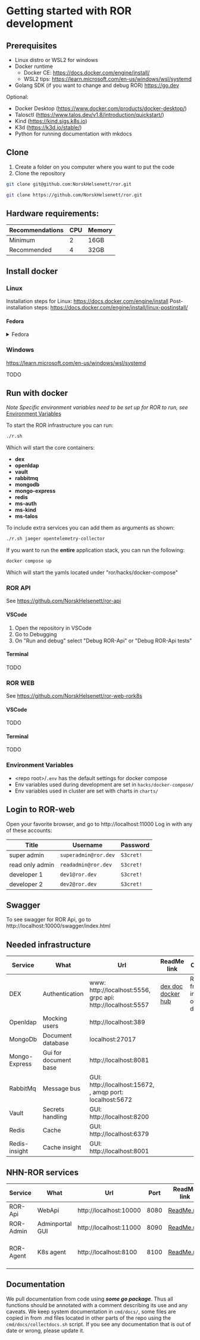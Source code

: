 # Getting started with ROR development

## Prerequisites

-   Linux distro or WSL2 for windows
-   Docker runtime
    - Docker CE: https://docs.docker.com/engine/install/ 
    - WSL2 tips: https://learn.microsoft.com/en-us/windows/wsl/systemd
-   Golang SDK (if you want to change and debug ROR) https://go.dev

Optional:
-   Docker Desktop (https://www.docker.com/products/docker-desktop/)
-   Talosctl (https://www.talos.dev/v1.8/introduction/quickstart/)
-   Kind (https://kind.sigs.k8s.io)
-   K3d (https://k3d.io/stable/)
-   Python for running documentation with mkdocs

## Clone

1.  Create a folder on you computer where you want to put the code
2.  Clone the repository
```bash
git clone git@github.com:NorskHelsenett/ror.git
```

```bash
git clone https://github.com/NorskHelsenett/ror.git
```

## Hardware requirements:

| Recommendations | CPU | Memory |
| --------------  | --  | -----  |
| Minimum         | 2   | 16GB   |
| Recommended     | 4   | 32GB   |

## Install docker

### Linux
Installation steps for Linux:
https://docs.docker.com/engine/install
Post-installation steps:
https://docs.docker.com/engine/install/linux-postinstall/

#### Fedora
<details>
  <summary>Fedora</summary>

### Installations:
    
```
sudo dnf -y install dnf-plugins-core
sudo dnf-3 config-manager --add-repo https://download.docker.com/linux/fedora/docker-ce.repo
```

:warning: if you receive errors like this, you might have an old Docker installation already installed:
```
- package docker-ce-3:27.3.1-1.fc40.x86_64 from docker-ce-stable conflicts with docker provided by moby-engine-24.0.5-4.fc40.x86_64 from fedora
- package moby-engine-24.0.5-4.fc40.x86_64 from fedora conflicts with docker-ce provided by docker-ce-3:27.3.1-1.fc40.x86_64 from docker-ce-stable
```

#### Install the Docker Engine

```
sudo dnf install docker-ce docker-ce-cli containerd.io docker-buildx-plugin docker-compose-plugin
```

#### Start the Docker engine

```
sudo systemctl enable --now docker
```

#### (Optional) Install Docker auto-complete 

https://docs.docker.com/engine/cli/completion/

#### (Optional) Test the docker installation 

```
sudo docker run hello-world
```

#### Manage Dockker as a non-root

Doc reference: https://docs.docker.com/engine/install/linux-postinstall/

#### Create the docker group.
```
sudo groupadd docker
```

#### Add your user to the docker group.

```
sudo usermod -aG docker $USER
```

Log out and log back in so that your group membership is re-evaluated.
:warning: If you're running Linux in a virtual machine, it may be necessary to restart the virtual machine for changes to take effect.

#### Verify

```
docker run hello-world
```
</details>

### Windows

https://learn.microsoft.com/en-us/windows/wsl/systemd

TODO

## Run with docker

*Note Specific environment variables need to be set up for ROR to run, see* [Environment Variables](#Environment-Variables)

To start the ROR infrastructure you can run:

```bash
./r.sh
```
Which will start the core containers:
- **dex**
- **openldap**
- **vault**
- **rabbitmq**
- **mongodb**
- **mongo-express**
- **redis**
- **ms-auth**
- **ms-kind**
- **ms-talos**

To include extra services you can add them as arguments as shown:

```bash
./r.sh jaeger opentelemetry-collector
```
  
If you want to run the **entire** application stack, you can run the following:

```bash
docker compose up
```
Which will start the yamls located under "ror/hacks/docker-compose"

### ROR API
See https://github.com/NorskHelsenett/ror-api

#### VSCode

1. Open the repository in VSCode
2. Go to Debugging
3. On "Run and debug" select "Debug ROR-Api" or "Debug ROR-Api tests"

#### Terminal

TODO


### ROR WEB
See https://github.com/NorskHelsenett/ror-web-rork8s

#### VSCode

TODO

#### Terminal

TODO


### Environment Variables

-   &lt;repo root&gt;/`.env` has the default settings for docker compose
-   Env variables used during development are set in `hacks/docker-compose/`
-   Env variables used in cluster are set with charts in `charts/`

## Login to ROR-web

Open your favorite browser, and go to http://localhost:11000
Log in with any of these accounts:

| Title           | Username             | Password  |
| --------------- | -------------------- | --------- |
| super admin     | `superadmin@ror.dev` | `S3cret!` |
| read only admin | `readadmin@ror.dev`  | `S3cret!` |
| developer 1     | `dev1@ror.dev`       | `S3cret!` |
| developer 2     | `dev2@ror.dev`       | `S3cret!` |


## Swagger

To see swagger for ROR Api, go to http://localhost:10000/swagger/index.html

## Needed infrastructure

| Service       | What                  | Url                                                                | ReadMe link                                                                           | Comment                                     |
| ------------- | --------------------- | ------------------------------------------------------------------ | ------------------------------------------------------------------------------------- | ------------------------------------------- |
| DEX           | Authentication        | www: http://localhost:5556, <br /> grpc api: http://localhost:5557 | [dex doc](https://dexidp.io/docs/) [docker hub](https://hub.docker.com/r/bitnami/dex) | Reachable from inside and outside of docker |
| Openldap      | Mocking users         | http://localhost:389                                               |                                                                                       |                                             |
| MongoDb       | Document database     | localhost:27017                                                    |                                                                                       |                                             |
| Mongo-Express | Gui for document base | http://localhost:8081                                              |                                                                                       |                                             |
| RabbitMq      | Message bus           | GUI: http://localhost:15672, <br />, amqp port: localhost:5672     |                                                                                       |                                             |
| Vault         | Secrets handling      | GUI: http://localhost:8200                                         |                                                                                       |                                             |
| Redis         | Cache                 | GUI: http://localhost:6379                                         |                                                                                       |                                             |
| Redis-insight | Cache insight         | GUI: http://localhost:8001                                         |                                                                                       |                                             |

## NHN-ROR services

| Service   | What            | Url                    | Port | ReadMe link                                    | Comment                   |
| --------- | --------------- | ---------------------- | ---- | ---------------------------------------------- | ------------------------- |
| ROR-Api   | WebApi          | http://localhost:10000 | 8080 | [ReadMe.md](./src/backend/ror-api/ReadMe.md)   |                           |
| ROR-Admin | Adminportal GUI | http://localhost:11000 | 8090 | [ReadMe.md](./src/clients/ror-admin/README.md) |                           |
| ROR-Agent | K8s agent       | http://localhost:8100  | 8100 | [ReadMe.md](./src/clients/ror-agent/README.md) | Not run by docker-compose |

## Documentation

We pull documentation from code using **_some go package_**. Thus all functions should be annotated with a comment describing its use and any caveats. We keep system documentation in `cmd/docs/`, some files are copied in from .md files located in other parts of the repo using the `cmd/docs/collectdocs.sh` script. If you see any documentation that is out of date or wrong, please update it.
